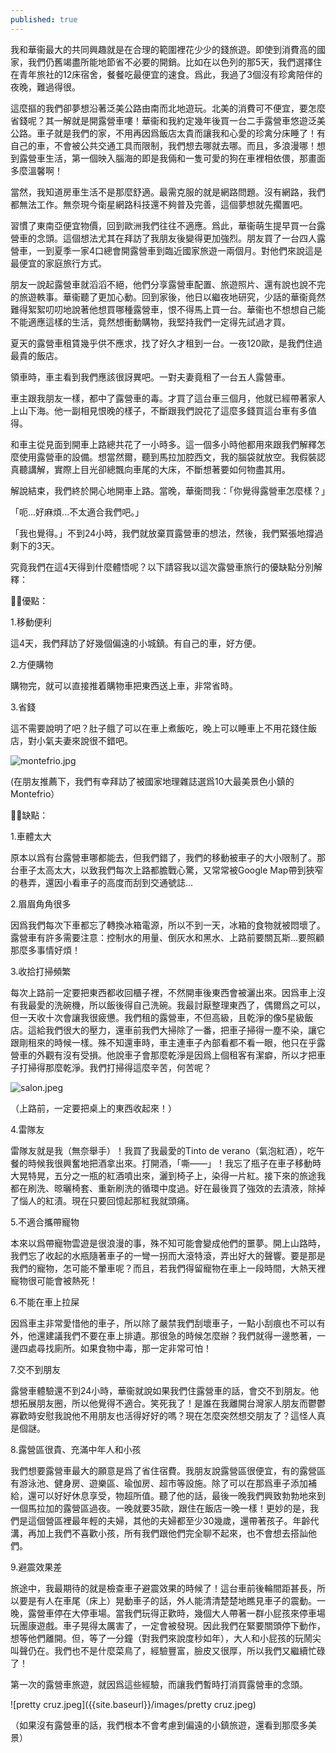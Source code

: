 ```yaml
---
published: true
---
```

我和華衞最大的共同興趣就是在合理的範圍裡花少少的錢旅遊。即使到消費高的國家，我們仍舊竭盡所能地節省不必要的開銷。比如在以色列的那5天，我們選擇住在青年旅社的12床宿舍，餐餐吃最便宜的速食。爲此，我過了3個沒有珍禽陪伴的夜晚，難過得很。

這麼摳的我們卻夢想沿著泛美公路由南而北地遊玩。北美的消費可不便宜，要怎麼省錢呢？其一解就是開露營車嘍！華衞和我約定幾年後買一台二手露營車悠遊泛美公路。車子就是我們的家，不用再因爲飯店太貴而讓我和心愛的珍禽分床睡了！有自己的車，不會被公共交通工具而限制，我們想去哪就去哪。而且，多浪漫哪！想到露營車生活，第一個映入腦海的即是我倆和一隻可愛的狗在車裡相依偎，那畫面多麼溫馨啊！

當然，我知道房車生活不是那麼舒適。最需克服的就是網路問題。沒有網路，我們都無法工作。無奈現今衛星網路科技還不夠普及完善，這個夢想就先擱置吧。

習慣了東南亞便宜物價，回到歐洲我們往往不適應。爲此，華衞萌生提早買一台露營車的念頭。這個想法尤其在拜訪了我朋友後變得更加強烈。朋友買了一台四人露營車，一到夏季一家4口總會開露營車到臨近國家旅遊一兩個月。對他們來說這是最便宜的家庭旅行方式。

朋友一說起露營車就滔滔不絕，他們分享露營車配置、旅遊照片、還有說也說不完的旅遊軼事。華衞聽了更加心動。回到家後，他日以繼夜地研究，少話的華衞竟然難得絮絮叨叨地說著他想買哪種露營車，恨不得馬上買一台。華衞也不想想自己能不能適應這樣的生活，竟然想衝動購物，我堅持我們一定得先試過才買。

夏天的露營車租賃幾乎供不應求，找了好久才租到一台。一夜120歐，是我們住過最貴的飯店。

領車時，車主看到我們應該很訝異吧。一對夫妻竟租了一台五人露營車。

車主跟我朋友一樣，都中了露營車的毒。才買了這台車三個月，他就已經帶著家人上山下海。他一副相見恨晚的樣子，不斷跟我們說花了這麼多錢買這台車有多值得。

和車主從見面到開車上路總共花了一小時多。這一個多小時他都用來跟我們解釋怎麼使用露營車的設備。想當然爾，聽到馬拉加腔西文，我的腦袋就放空。我假裝認真聽講解，實際上目光卻總飄向車尾的大床，不斷想著要如何物盡其用。

解說結束，我們終於開心地開車上路。當晚，華衞問我：「你覺得露營車怎麼樣？」

「呃...好麻煩...不太適合我們吧。」

「我也覺得。」不到24小時，我們就放棄買露營車的想法，然後，我們緊張地撐過剩下的3天。

究竟我們在這4天得到什麼體悟呢？以下請容我以這次露營車旅行的優缺點分別解釋：

👍🏽優點：

1.移動便利

這4天，我們拜訪了好幾個偏遠的小城鎮。有自己的車，好方便。

2.方便購物

購物完，就可以直接推着購物車把東西送上車，非常省時。

3.省錢

這不需要說明了吧？肚子餓了可以在車上煮飯吃，晚上可以睡車上不用花錢住飯店，對小氣夫妻來說很不錯吧。

![montefrio.jpg]({{site.baseurl}}/images/montefrio.jpg)

(在朋友推薦下，我們有幸拜訪了被國家地理雜誌選爲10大最美景色小鎮的Montefrio）


👎🏽缺點：

1.車體太大

原本以爲有台露營車哪都能去，但我們錯了，我們的移動被車子的大小限制了。那台車子太高太大，以致我們每次上路都膽戰心驚，又常常被Google Map帶到狹窄的巷弄，還因小看車子的高度而刮到交通號誌...

2.眉眉角角很多

因爲我們每次下車都忘了轉換冰箱電源，所以不到一天，冰箱的食物就被悶壞了。露營車有許多需要注意：控制水的用量、倒灰水和黑水、上路前要關瓦斯...要照顧那麼多事情好煩！

3.收拾打掃頻繁

每次上路前一定要把東西都收回櫃子裡，不然開車後東西會被灑出來。因爲車上沒有我最愛的洗碗機，所以飯後得自己洗碗。我最討厭整理東西了，偶爾爲之可以，但一天收十次會讓我很疲憊。我們租的露營車，不但高級，且乾淨的像5星級飯店。這給我們很大的壓力，還車前我們大掃除了一番，把車子掃得一塵不染，讓它跟剛租來的時候一樣。殊不知還車時，車主連車子內部看都不看一眼，他只在乎露營車的外觀有沒有受損。他說車子會那麼乾淨是因爲上個租客有潔癖，所以才把車子打掃得那麼乾淨。我們打掃得這麼辛苦，何苦呢？

![salon.jpeg]({{site.baseurl}}/images/salon.jpeg)

（上路前，一定要把桌上的東西收起來！）

4.雷隊友

雷隊友就是我（無奈舉手）！我買了我最愛的Tinto de verano（氣泡紅酒），吃午餐的時候我很興奮地把酒拿出來。打開酒，「嘶——」！我忘了瓶子在車子移動時大晃特晃，五分之一瓶的紅酒噴出來，灑到椅子上，染得一片紅。接下來的旅途我都在刷洗、晾曬椅套、重新刷洗的循環中度過。好在最後買了強效的去漬液，除掉了惱人的紅漬。現在只要回憶起那紅我就頭痛。

5.不適合攜帶寵物

本來以爲帶寵物雲遊是很浪漫的事，殊不知可能會變成他們的噩夢。開上山路時，我們忘了收起的水瓶隨著車子的一彎一拐而大滾特滾，弄出好大的聲響。要是那是我們的寵物，怎可能不暈車呢？而且，若我們得留寵物在車上一段時間，大熱天裡寵物很可能會被熱死！

6.不能在車上拉屎

因爲車主非常愛惜他的車子，所以除了嚴禁我們刮壞車子，一點小刮痕也不可以有外，他還建議我們不要在車上排遺。那很急的時候怎麼辦？我們就得一邊憋著，一邊四處尋找廁所。如果食物中毒，那一定非常可怕！

7.交不到朋友

露營車體驗還不到24小時，華衞就說如果我們住露營車的話，會交不到朋友。他想拓展朋友圈，所以他覺得不適合。笑死我了！是誰在我離開台灣家人朋友而鬱鬱寡歡時安慰我說他不用朋友也活得好好的嗎？現在怎麼突然想交朋友了？這怪人真是個謎。

8.露營區很貴、充滿中年人和小孩

我們想要露營車最大的願意是爲了省住宿費。我朋友說露營區很便宜，有的露營區有游泳池、健身房、遊樂區、瑜伽房、超市等設施。除了可以在那爲車子添加補給，還可以好好休息享受，物超所值。聽了他的話，最後一晚我們興致勃勃地來到一個馬拉加的露營區過夜。一晚就要35歐，跟住在飯店一晚一樣！更妙的是，我們是這個營區裡最年輕的夫婦，其他的夫婦都至少30幾歲，還帶著孩子。年齡代溝，再加上我們不喜歡小孩，所有我們跟他們完全聊不起來，也不會想去搭訕他們。

9.避震效果差

旅途中，我最期待的就是檢查車子避震效果的時候了！這台車前後輪間距甚長，所以要是有人在車尾（床上）晃動車子的話，外人能清清楚楚地瞧見車子的震動。一晚，露營車停在大停車場。當我們玩得正歡時，幾個大人帶著一群小屁孩來停車場玩團康遊戲。車子晃得太厲害了，一定會被發現。因此我們在緊要關頭停下動作，想等他們離開。但，等了一分鐘（對我們來說度秒如年），大人和小屁孩的玩鬧尖叫聲仍在。我們也不是什麼菜鳥了，經驗豐富，臉皮又很厚，所以我們又繼續忙碌了！

第一次的露營車旅遊，就因爲這些經驗，而讓我們暫時打消買露營車的念頭。

![pretty cruz.jpeg]({{site.baseurl}}/images/pretty cruz.jpeg)

（如果沒有露營車的話，我們根本不會考慮到偏遠的小鎮旅遊，還看到那麼多美景）
